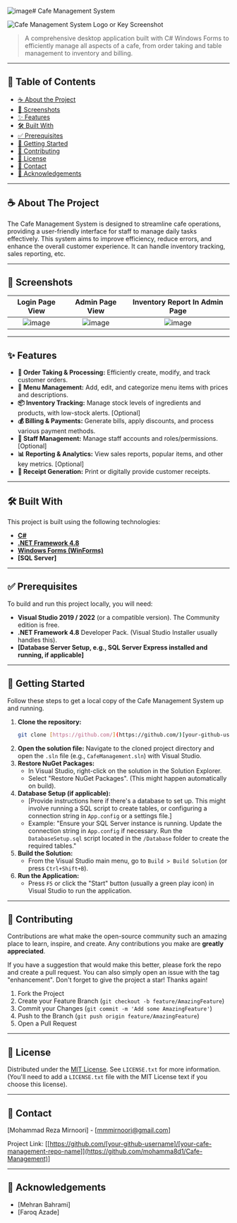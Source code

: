 ![image](https://github.com/user-attachments/assets/4c76f261-badb-46ea-be52-b23ff03f0617)# Cafe Management System

![Cafe Management System Logo or Key Screenshot]([link_to_your_logo_or_main_screenshot_here])

> A comprehensive desktop application built with C# Windows Forms to efficiently manage all aspects of a cafe, from order taking and table management to inventory and billing.

---

## 📖 Table of Contents
* [☕ About the Project](#-about-the-project)
* [📸 Screenshots](#-screenshots)
* [✨ Features](#-features)
* [🛠️ Built With](#️-built-with)
* [✅ Prerequisites](#-prerequisites)
* [🚀 Getting Started](#-getting-started)
* [🤝 Contributing](#-contributing)
* [📜 License](#-license)
* [📧 Contact](#-contact)
* [🙏 Acknowledgements](#-acknowledgements)

---

## ☕ About The Project

The Cafe Management System is designed to streamline cafe operations, providing a user-friendly interface for staff to manage daily tasks effectively. This system aims to improve efficiency, reduce errors, and enhance the overall customer experience. It can handle inventory tracking, sales reporting, etc.


---

## 📸 Screenshots


| Login Page View | Admin Page View | Inventory Report In Admin Page|
| :---------------------: | :---------------: | :----------------: |
| ![image](https://github.com/user-attachments/assets/76149201-9e2e-4453-a685-2c3e98e562f1) | ![image](https://github.com/user-attachments/assets/f6873d9e-df14-4c65-a03b-71f8f35cc930) | ![image](https://github.com/user-attachments/assets/5a88dc9a-4e81-43d4-9244-98ae5953e057) |

---

## ✨ Features

* **📝 Order Taking & Processing:** Efficiently create, modify, and track customer orders.
* **📖 Menu Management:** Add, edit, and categorize menu items with prices and descriptions.
* **📦 Inventory Tracking:** Manage stock levels of ingredients and products, with low-stock alerts. [Optional]
* **💰 Billing & Payments:** Generate bills, apply discounts, and process various payment methods.
* **👥 Staff Management:** Manage staff accounts and roles/permissions. [Optional]
* **📊 Reporting & Analytics:** View sales reports, popular items, and other key metrics. [Optional]
* **🧾 Receipt Generation:** Print or digitally provide customer receipts.

---

## 🛠️ Built With

This project is built using the following technologies:

* **[C#](https://docs.microsoft.com/en-us/dotnet/csharp/)**
* **[.NET Framework 4.8](https://dotnet.microsoft.com/en-us/download/dotnet-framework/net48)**
* **[Windows Forms (WinForms)](https://docs.microsoft.com/en-us/dotnet/desktop/winforms/)**
* **[SQL Server]**

---

## ✅ Prerequisites

To build and run this project locally, you will need:

* **Visual Studio 2019 / 2022** (or a compatible version). The Community edition is free.
* **.NET Framework 4.8** Developer Pack. (Visual Studio Installer usually handles this).
* **[Database Server Setup, e.g., SQL Server Express installed and running, if applicable]**

---

## 🚀 Getting Started

Follow these steps to get a local copy of the Cafe Management System up and running.

1.  **Clone the repository:**
    ```sh
    git clone [https://github.com/](https://github.com/)[your-github-username]/[your-cafe-management-repo-name].git
    ```
2.  **Open the solution file:**
    Navigate to the cloned project directory and open the `.sln` file (e.g., `CafeManagement.sln`) with Visual Studio.
3.  **Restore NuGet Packages:**
    * In Visual Studio, right-click on the solution in the Solution Explorer.
    * Select "Restore NuGet Packages". (This might happen automatically on build).
4.  **Database Setup (if applicable):**
    * [Provide instructions here if there's a database to set up. This might involve running a SQL script to create tables, or configuring a connection string in `App.config` or a settings file.]
    * Example: "Ensure your SQL Server instance is running. Update the connection string in `App.config` if necessary. Run the `DatabaseSetup.sql` script located in the `/Database` folder to create the required tables."
5.  **Build the Solution:**
    * From the Visual Studio main menu, go to `Build > Build Solution` (or press `Ctrl+Shift+B`).
6.  **Run the Application:**
    * Press `F5` or click the "Start" button (usually a green play icon) in Visual Studio to run the application.

---

## 🤝 Contributing

Contributions are what make the open-source community such an amazing place to learn, inspire, and create. Any contributions you make are **greatly appreciated**.

If you have a suggestion that would make this better, please fork the repo and create a pull request. You can also simply open an issue with the tag "enhancement". Don't forget to give the project a star! Thanks again!

1.  Fork the Project
2.  Create your Feature Branch (`git checkout -b feature/AmazingFeature`)
3.  Commit your Changes (`git commit -m 'Add some AmazingFeature'`)
4.  Push to the Branch (`git push origin feature/AmazingFeature`)
5.  Open a Pull Request

---

## 📜 License

Distributed under the [MIT License](https://choosealicense.com/licenses/mit/). See `LICENSE.txt` for more information. (You'll need to add a `LICENSE.txt` file with the MIT License text if you choose this license).

---

## 📧 Contact

[Mohammad Reza Mirnoori] - [mmmirnoori@gmail.com]

Project Link: [[https://github.com/[your-github-username]/[your-cafe-management-repo-name]](https://github.com/mohamma8d1/Cafe-Management)]

---

## 🙏 Acknowledgements

* [Mehran Bahrami]
* [Faroq Azade]


